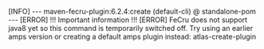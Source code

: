 [INFO] --- maven-fecru-plugin:6.2.4:create (default-cli) @ standalone-pom ---
[ERROR] !!! Important information !!!
[ERROR] FeCru does not support java8 yet so this command is temporarily switched off. Try using an earlier amps version or creating a default amps plugin instead: atlas-create-plugin
